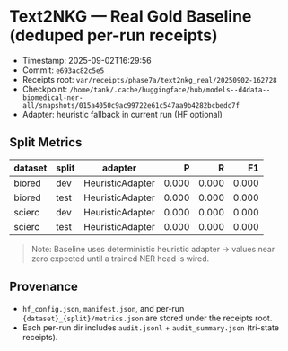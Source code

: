 # Text2NKG — Real Gold Baseline (deduped per-run receipts)

- Timestamp: 2025-09-02T16:29:56
- Commit: `e693ac82c5e5`
- Receipts root: `var/receipts/phase7a/text2nkg_real/20250902-162728`
- Checkpoint: `/home/tank/.cache/huggingface/hub/models--d4data--biomedical-ner-all/snapshots/015a4050c9ac99722e61c547aa9b4282bcbedc7f`
- Adapter: heuristic fallback in current run (HF optional)

## Split Metrics

| dataset | split | adapter | P | R | F1 |
|---|---|---|---:|---:|---:|
| biored | dev | HeuristicAdapter | 0.000 | 0.000 | 0.000 |
| biored | test | HeuristicAdapter | 0.000 | 0.000 | 0.000 |
| scierc | dev | HeuristicAdapter | 0.000 | 0.000 | 0.000 |
| scierc | test | HeuristicAdapter | 0.000 | 0.000 | 0.000 |

> Note: Baseline uses deterministic heuristic adapter → values near zero expected until a trained NER head is wired.

## Provenance
- `hf_config.json`, `manifest.json`, and per-run `{dataset}_{split}/metrics.json` are stored under the receipts root.
- Each per-run dir includes `audit.jsonl` + `audit_summary.json` (tri-state receipts).